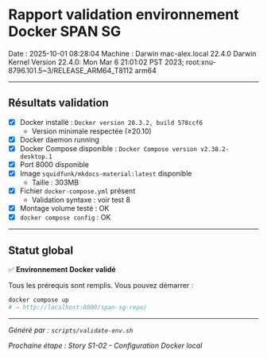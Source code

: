 # Rapport validation environnement Docker SPAN SG

Date : 2025-10-01 08:28:04
Machine : Darwin mac-alex.local 22.4.0 Darwin Kernel Version 22.4.0: Mon Mar  6 21:01:02 PST 2023; root:xnu-8796.101.5~3/RELEASE_ARM64_T8112 arm64

---

## Résultats validation

- [x] Docker installé : `Docker version 28.3.2, build 578ccf6`
  - Version minimale respectée (≥20.10)
- [x] Docker daemon running
- [x] Docker Compose disponible : `Docker Compose version v2.38.2-desktop.1`
- [x] Port 8000 disponible
- [x] Image `squidfunk/mkdocs-material:latest` disponible
  - Taille : 303MB
- [x] Fichier `docker-compose.yml` présent
  - Validation syntaxe : voir test 8
- [x] Montage volume testé : OK
- [x] `docker compose config` : OK

---

## Statut global

✅ **Environnement Docker validé**

Tous les prérequis sont remplis. Vous pouvez démarrer :
```bash
docker compose up
# → http://localhost:8000/span-sg-repo/
```

---

*Généré par : `scripts/validate-env.sh`*

*Prochaine étape : Story S1-02 - Configuration Docker local*
